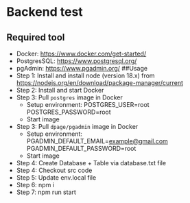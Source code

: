 # Backend test
## Required tool
- Docker: https://www.docker.com/get-started/
- PostgresSQL: https://www.postgresql.org/
- pgAdmin: https://www.pgadmin.org/
##Usage
- Step 1: Install and install node (version 18.x) from https://nodejs.org/en/download/package-manager/current
- Step 2: Install and start Docker
- Step 3: Pull `postgres` image in Docker
  - Setup environment:
    POSTGRES_USER=root
    POSTGRES_PASSWORD=root
  - Start image 
- Step 3: Pull `dpage/pgadmin` image in Docker
  - Setup environment:
    PGADMIN_DEFAULT_EMAIL=example@gmail.com
    PGADMIN_DEFAULT_PASSWORD=root
  - Start image
- Step 4: Create Database + Table via database.txt file  
- Step 4: Checkout src code
- Step 5: Update env.local file
- Step 6: npm i
- Step 7: npm run start
